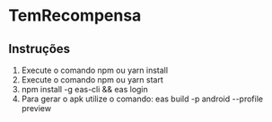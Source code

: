 # TemRecompensa

## Instruções

1. Execute o comando npm ou yarn install
2. Execute o comando npm ou yarn start
3. npm install -g eas-cli && eas login
4. Para gerar o apk utilize o comando: eas build -p android --profile preview
